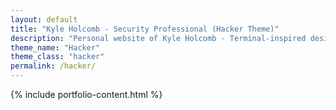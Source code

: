 ```yaml
---
layout: default
title: "Kyle Holcomb - Security Professional (Hacker Theme)"
description: "Personal website of Kyle Holcomb - Terminal-inspired design"
theme_name: "Hacker"
theme_class: "hacker"
permalink: /hacker/
---
```


{% include portfolio-content.html %}